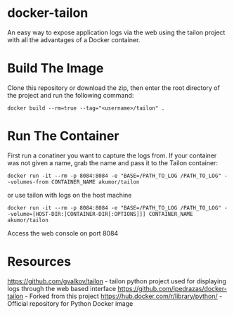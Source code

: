 docker-tailon
=============

An easy way to expose application logs via the web using the tailon project with all the advantages of a Docker container.

# Build The Image

Clone this repository or download the zip, then enter the root directory of the project and run the following command:

```
docker build --rm=true --tag="<username>/tailon" .
```

# Run The Container
First run a conatiner you want to capture the logs from. If your container was not given a name, grab the name and pass it to the Tailon container:

```
docker run -it --rm -p 8084:8084 -e "BASE=/PATH_TO_LOG /PATH_TO_LOG" --volumes-from CONTAINER_NAME akumor/tailon
```

or use tailon with logs on the host machine

```
docker run -it --rm -p 8084:8084 -e "BASE=/PATH_TO_LOG /PATH_TO_LOG" --volume=[HOST-DIR:]CONTAINER-DIR[:OPTIONS]]] CONTAINER_NAME akumor/tailon
```

Access the web console on port 8084

# Resources

https://github.com/gvalkov/tailon - tailon python project used for displaying logs through the web based interface
https://github.com/ipedrazas/docker-tailon - Forked from this project
https://hub.docker.com/r/library/python/ - Official repository for Python Docker image
